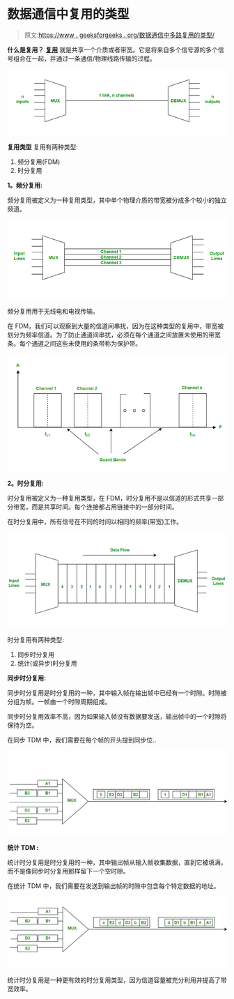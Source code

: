 # 数据通信中复用的类型

> 原文:[https://www . geeksforgeeks . org/数据通信中多路复用的类型/](https://www.geeksforgeeks.org/types-of-multiplexing-in-data-communications/)

**什么是复用？**
[**复用**](https://www.geeksforgeeks.org/multiplexing-channel-sharing-in-computer-network/) 就是共享一个介质或者带宽。它是将来自多个信号源的多个信号组合在一起，并通过一条通信/物理线路传输的过程。

![](img/2b3dd09155c8f883aa46e854b4fd7793.png)

**复用类型**
复用有两种类型:

1.  频分复用(FDM)
2.  时分复用

**1。频分复用:**

频分复用被定义为一种复用类型，其中单个物理介质的带宽被分成多个较小的独立频道。

![](img/b304cedb25d07f414fcb086840642d2b.png)

频分复用用于无线电和电视传输。

在 FDM，我们可以观察到大量的信道间串扰，因为在这种类型的复用中，带宽被划分为频率信道。为了防止通道间串扰，必须在每个通道之间放置未使用的带宽条。每个通道之间这些未使用的条带称为保护带。

![](img/269f699bcad96ac4c1c328c8524f6f11.png)

**2。时分复用:**

时分复用被定义为一种复用类型，在 FDM，时分复用不是以信道的形式共享一部分带宽，而是共享时间。每个连接都占用链接中的一部分时间。

在时分复用中，所有信号在不同的时间以相同的频率(带宽)工作。

![](img/6bd9db1a5556b811764ec28228a1f04a.png)

时分复用有两种类型:

1.  同步时分复用
2.  统计(或异步)时分复用

**同步时分复用:**

同步时分复用是时分复用的一种，其中输入帧在输出帧中已经有一个时隙。时隙被分组为帧。一帧由一个时隙周期组成。

同步时分复用效率不高，因为如果输入帧没有数据要发送，输出帧中的一个时隙将保持为空。

在同步 TDM 中，我们需要在每个帧的开头提到同步位..

![](img/55ea55812b5cf8154cad47e6592faed7.png)

**统计 TDM :**

统计时分复用是时分复用的一种，其中输出帧从输入帧收集数据，直到它被填满，而不是像同步时分复用那样留下一个空时隙。

在统计 TDM 中，我们需要在发送到输出帧的时隙中包含每个特定数据的地址。

![](img/1933f28b5fd9ffdcf576750d4a006f06.png)

统计时分复用是一种更有效的时分复用类型，因为信道容量被充分利用并提高了带宽效率。